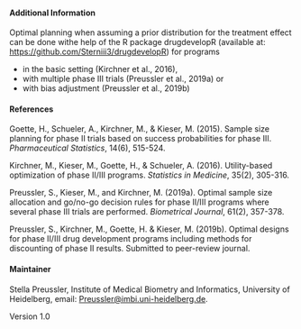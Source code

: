 #### Additional Information
Optimal planning when assuming a prior distribution for the treatment effect can be done withe help of the R package drugdevelopR (available at: https://github.com/Sterniii3/drugdevelopR) for programs 
* in the basic setting (Kirchner et al., 2016), 
* with multiple phase III trials (Preussler et al., 2019a) or
* with bias adjustment (Preussler et al., 2019b)


#### References

Goette, H., Schueler, A., Kirchner, M., & Kieser, M. (2015). Sample size planning for phase II trials based on success probabilities for phase III. <i>Pharmaceutical Statistics</i>, 14(6), 515-524.

Kirchner, M., Kieser, M., Goette, H., & Schueler, A. (2016). Utility-based optimization of phase II/III programs. <i>Statistics in Medicine</i>, 35(2), 305-316.

Preussler, S., Kieser, M., and Kirchner, M. (2019a). Optimal sample size allocation and go/no-go decision rules for phase II/III programs where several phase III trials are performed. <i>Biometrical Journal</i>, 61(2), 357-378.

Preussler, S., Kirchner, M., Goette, H. & Kieser, M. (2019b). Optimal designs for phase II/III drug development programs including methods for discounting of phase II results. Submitted to peer-review journal.

#### Maintainer

Stella Preussler, Institute of Medical Biometry and Informatics, University of Heidelberg, email: Preussler@imbi.uni-heidelberg.de.

Version 1.0

